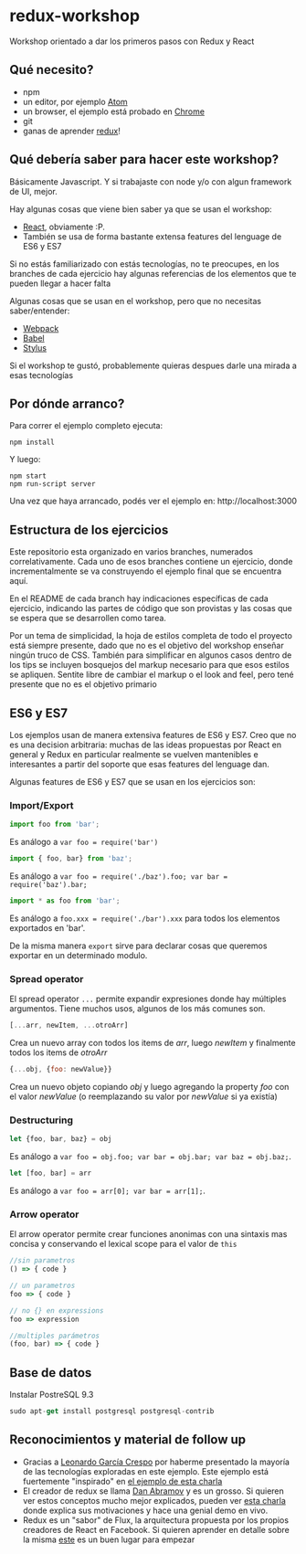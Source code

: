 # redux-workshop
Workshop orientado a dar los primeros pasos con Redux y React

## Qué necesito?
- npm
- un editor, por ejemplo [Atom](https://atom.io/)
- un browser, el ejemplo está probado en [Chrome](http://www.google.com/chrome/)
- git
- ganas de aprender [redux](http://rackt.github.io/redux/)!

## Qué debería saber para hacer este workshop?

Básicamente Javascript. Y si trabajaste con node y/o con algun framework de UI, mejor.

Hay algunas cosas que viene bien saber ya que se usan el workshop:
- [React](http://facebook.github.io/react/), obviamente :P.
- También se usa de forma bastante extensa features del lenguage de ES6 y ES7

Si no estás familiarizado con estás tecnologías, no te preocupes, en los branches de cada ejercicio hay algunas referencias de los elementos que te pueden llegar a hacer falta

Algunas cosas que se usan en el workshop, pero que no necesitas saber/entender:
- [Webpack](webpack.github.io)
- [Babel](https://babeljs.io)
- [Stylus](https://learnboost.github.io/stylus/)

Si el workshop te gustó, probablemente quieras despues darle una mirada a esas tecnologías

## Por dónde arranco?
Para correr el ejemplo completo ejecuta:

```
npm install
```

Y luego:

```
npm start
npm run-script server
```

Una vez que haya arrancado, podés ver el ejemplo en: http://localhost:3000

## Estructura de los ejercicios

Este repositorio esta organizado en varios branches, numerados correlativamente.
Cada uno de esos branches contiene un ejercicio, donde incrementalmente se va
construyendo el ejemplo final que se encuentra aquí.

En el README de cada branch hay indicaciones específicas de cada ejercicio,
indicando las partes de código que son provistas y las cosas que se espera que se
desarrollen como tarea.

Por un tema de simplicidad, la hoja de estilos completa de todo el proyecto está
siempre presente, dado que no es el objetivo del workshop enseñar ningún truco de
CSS. También para simplificar en algunos casos dentro de los tips se incluyen
bosquejos del markup necesario para que esos estilos se apliquen. Sentite libre de
cambiar el markup o el look and feel, pero tené presente que no es el objetivo primario

## ES6 y ES7

Los ejemplos usan de manera extensiva features de ES6 y ES7. Creo que no es una
decision arbitraria: muchas de las ideas propuestas por React en general y Redux
en particular realmente se vuelven mantenibles e interesantes a partir del soporte
que esas features del lenguage dan.

Algunas features de ES6 y ES7 que se usan en los ejercicios son:

### Import/Export

```javascript
import foo from 'bar';
```
Es análogo a `var foo = require('bar')`

```javascript
import { foo, bar} from 'baz';
```
Es análogo a `var foo = require('./baz').foo; var bar = require('baz').bar;`

```javascript
import * as foo from 'bar';
```
Es análogo a `foo.xxx = require('./bar').xxx` para todos los elementos exportados en 'bar'.

De la misma manera `export` sirve para declarar cosas que queremos exportar en un determinado
modulo.

### Spread operator

El spread operator `...` permite expandir expresiones donde hay múltiples argumentos.
Tiene muchos usos, algunos de los más comunes son.

```javascript
[...arr, newItem, ...otroArr]
```
Crea un nuevo array con todos los items de *arr*, luego *newItem* y finalmente todos
los items de *otroArr*

```javascript
{...obj, {foo: newValue}}
```
Crea un nuevo objeto copiando *obj* y luego agregando la property *foo* con el valor
*newValue* (o reemplazando su valor por *newValue* si ya existía)

### Destructuring

```javascript
let {foo, bar, baz} = obj
```
Es análogo a `var foo = obj.foo; var bar = obj.bar; var baz = obj.baz;`.

```javascript
let [foo, bar] = arr
```
Es análogo a `var foo = arr[0]; var bar = arr[1];`.

### Arrow operator

El arrow operator permite crear funciones anonimas con una sintaxis mas concisa y
conservando el lexical scope para el valor de `this`

```javascript
//sin parametros
() => { code }

// un parametros
foo => { code }

// no {} en expressions
foo => expression

//multiples parámetros
(foo, bar) => { code }
```

## Base de datos
Instalar PostreSQL 9.3

```javascript
sudo apt-get install postgresql postgresql-contrib
```


## Reconocimientos y material de follow up

- Gracias a [Leonardo García Crespo](https://github.com/leoasis) por haberme presentado la mayoría de las tecnologías exploradas en este ejemplo. Este ejemplo está fuertemente "inspirado" en [el ejemplo de esta charla](https://github.com/leoasis/enter-hangman)
- El creador de redux se llama [Dan Abramov](https://github.com/gaearon) y es un grosso. Si quieren ver estos conceptos mucho mejor explicados, pueden ver [esta charla](https://www.youtube.com/watch?v=xsSnOQynTHs) donde explica sus motivaciones y hace una genial demo en vivo.
- Redux es un "sabor" de Flux, la arquitectura propuesta por los propios creadores de React en Facebook. Si quieren aprender en detalle sobre la misma [este](https://facebook.github.io/flux/docs/overview.html) es un buen lugar para empezar
